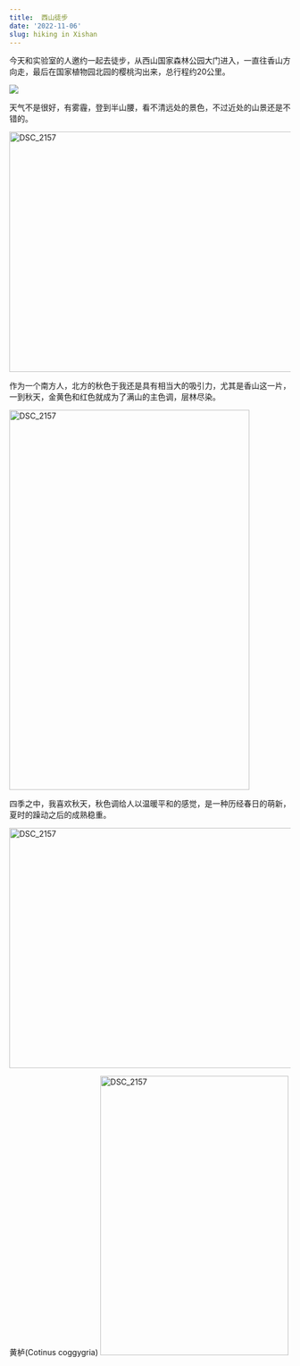 ```yaml
---
title:  西山徒步
date: '2022-11-06'
slug: hiking in Xishan
---
```


今天和实验室的人邀约一起去徒步，从西山国家森林公园大门进入，一直往香山方向走，最后在国家植物园北园的樱桃沟出来，总行程约20公里。

![](/images/hiking_2.png)

天气不是很好，有雾霾，登到半山腰，看不清远处的景色，不过近处的山景还是不错的。

<a href="https://www.flickr.com/photos/196987831@N04/52511428281/" ><img src="//live.staticflickr.com/65535/52511428281_fff32052df_z.jpg" width="680" height="430" alt="DSC_2157"></a>

作为一个南方人，北方的秋色于我还是具有相当大的吸引力，尤其是香山这一片，一到秋天，金黄色和红色就成为了满山的主色调，层林尽染。

<a href="https://flickr.com/photos/196987831@N04/52511910935/" ><img src="//live.staticflickr.com/65535/52511910935_49627db87a_z.jpg" width="430" height="680" alt="DSC_2157"></a>

四季之中，我喜欢秋天，秋色调给人以温暖平和的感觉，是一种历经春日的萌新，夏时的躁动之后的成熟稳重。

<a href="https://flickr.com/photos/196987831@N04/52511702124/" ><img src="//live.staticflickr.com/65535/52511702124_e24e461334_z.jpg" width="680" height="430" alt="DSC_2157"></a>

黄栌(Cotinus coggygria)
<a href="https://flickr.com/photos/196987831@N04/52510957277/" ><img src="//live.staticflickr.com/65535/52510957277_6f2f344f04_z.jpg" width="337" height="500" alt="DSC_2157"></a>

